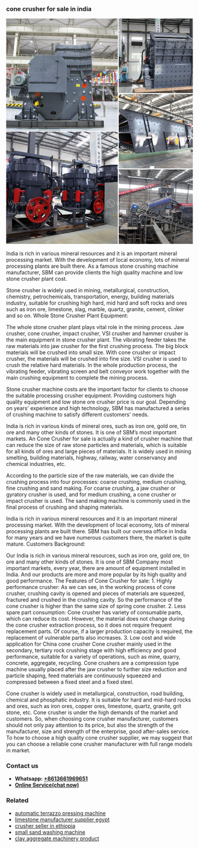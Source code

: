 <h3>cone crusher for sale in india</h3><img src='1708497396.jpg' alt=''><p>India is rich in various mineral resources and it is an important mineral processing market. With the development of local economy, lots of mineral processing plants are built there. As a famous stone crushing machine manufacturer, SBM can provide clients the high quality machine and low stone crusher plant cost.</p><p>Stone crusher is widely used in mining, metallurgical, construction, chemistry, petrochemicals, transportation, energy, building materials industry, suitable for crushing high hard, mid hard and soft rocks and ores such as iron ore, limestone, slag, marble, quartz, granite, cement, clinker and so on. Whole Stone Crusher Plant Equipment:</p><p>The whole stone crusher plant plays vital role in the mining process. Jaw crusher, cone crusher, impact crusher, VSI crusher and hammer crusher is the main equipment in stone crusher plant. The vibrating feeder takes the raw materials into jaw crusher for the first crushing process. The big block materials will be crushed into small size. With cone crusher or impact crusher, the materials will be crushed into fine size. VSI crusher is used to crush the relative hard materials. In the whole production process, the vibrating feeder, vibrating screen and belt conveyor work together with the main crushing equipment to complete the mining process.</p><p>Stone crusher machine costs are the important factor for clients to choose the suitable processing crusher equipment. Providing customers high quality equipment and low stone ore crusher price is our goal. Depending on years' experience and high technology, SBM has manufactured a series of crushing machine to satisfy different customers' needs.</p><p>India is rich in various kinds of mineral ores, such as iron ore, gold ore, tin ore and many other kinds of stones. It is one of SBM’s most important markets. An Cone Crusher for sale is actually a kind of crusher machine that can reduce the size of raw stone particles and materials, which is suitable for all kinds of ores and large pieces of materials. It is widely used in mining smelting, building materials, highway, railway, water conservancy and chemical industries, etc.</p><p>According to the particle size of the raw materials, we can divide the crushing process into four processes: coarse crushing, medium crushing, fine crushing and sand making. For coarse crushing, a jaw crusher or gyratory crusher is used, and for medium crushing, a cone crusher or impact crusher is used. The sand making machine is commonly used in the final process of crushing and shaping materials.</p><p>India is rich in various mineral resources and it is an important mineral processing market. With the development of local economy, lots of mineral processing plants are built there. SBM has built our oversea office in India for many years and we have numerous customers there, the market is quite mature. Customers Background:</p><p>Our India is rich in various mineral resources, such as iron ore, gold ore, tin ore and many other kinds of stones. It is one of SBM Company most important markets, every year, there are amount of equipment installed in India. And our products are more and more popular by its high quality and good performance. The Features of Cone Crusher for sale: 1. Highly performance crusher: As we can see, in the working process of cone crusher, crushing cavity is opened and pieces of materials are squeezed, fractured and crushed in the crushing cavity. So the performance of the cone crusher is higher than the same size of spring cone crusher. 2. Less spare part consumption: Cone crusher has variety of consumable parts, which can reduce its cost. However, the material does not change during the cone crusher extraction process, so it does not require frequent replacement parts. Of course, if a larger production capacity is required, the replacement of vulnerable parts also increases. 3. Low cost and wide application for China cone crusher Cone crusher mainly used in the secondary, tertiary rock crushing stage with high efficiency and good performance, suitable for a variety of operations, such as mine, quarry, concrete, aggregate, recycling. Cone crushers are a compression type machine usually placed after the jaw crusher to further size reduction and particle shaping, feed materials are continuously squeezed and compressed between a fixed steel and a fixed steel.</p><p>Cone crusher is widely used in metallurgical, construction, road building, chemical and phosphatic industry. It is suitable for hard and mid-hard rocks and ores, such as iron ores, copper ores, limestone, quartz, granite, grit stone, etc. Cone crusher is under the high demands of the market and customers. So, when choosing cone crusher manufacturer, customers should not only pay attention to its price, but also the strength of the manufacturer, size and strength of the enterprise, good after-sales service. To how to choose a high quality cone crusher supplier, we may suggest that you can choose a reliable cone crusher manufacturer with full range models in market.</p><h3>Contact us</h3><ul><li><strong>Whatsapp:&nbsp;<a href="https://wa.me/8613661969651">+8613661969651</a></strong></li><li><a href="https://swt.shibang-china.com/?git&amp;zhl&amp;cone crusher for sale in india"><strong>Online Service(chat now)</strong></a></li></ul><h3>Related</h3><ul><li><a href='automatic terrazzo pressing machine.md'>automatic terrazzo pressing machine</a></li><li><a href='limestone manufacturer supplier egypt.md'>limestone manufacturer supplier egypt</a></li><li><a href='crusher seller in ethiopia.md'>crusher seller in ethiopia</a></li><li><a href='small sand washing machine.md'>small sand washing machine</a></li><li><a href='clay aggregate machinery product.md'>clay aggregate machinery product</a></li></ul>